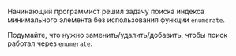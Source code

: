 Начинающий программист решил задачу поиска индекса минимального элемента без использования функции `enumerate`.

Подумайте, что нужно заменить/удалить/добавить, чтобы поиск работал через `enumerate`.